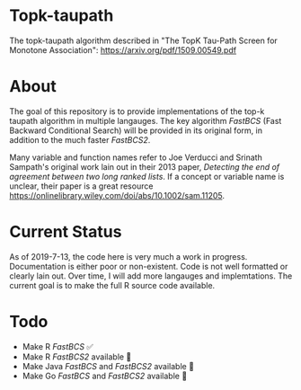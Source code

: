 # Topk-taupath

The topk-taupath algorithm described in "The TopK Tau-Path Screen for Monotone Association": https://arxiv.org/pdf/1509.00549.pdf

# About

The goal of this repository is to provide implementations of the top-k taupath algorithm in multiple langauges. The key algorithm _FastBCS_ (Fast Backward Conditional Search) will be provided in its original form, in addition to the much faster _FastBCS2_. 

Many variable and function names refer to Joe Verducci and Srinath Sampath's original work lain out in their 2013 paper, _Detecting the end of agreement between two long ranked lists_. If a concept or variable name is unclear, their paper is a great resource https://onlinelibrary.wiley.com/doi/abs/10.1002/sam.11205. 

# Current Status 

As of 2019-7-13, the code here is very much a work in progress. Documentation is either poor or non-existent. Code is not well formatted or clearly lain out. Over time, I will add more langauges and implemtations. The current goal is to make the full R source code available. 

# Todo 
* Make R _FastBCS_ ✅
* Make R _FastBCS2_ available 🛑
* Make Java _FastBCS_ and _FastBCS2_ available 🛑
* Make Go _FastBCS_ and _FastBCS2_ available 🛑
